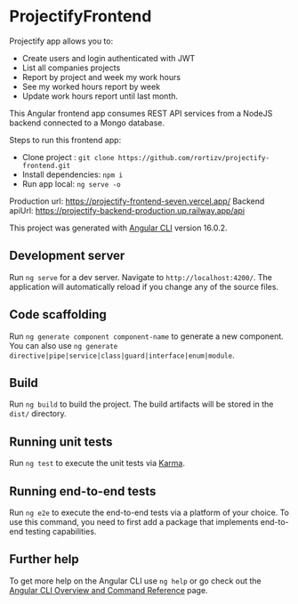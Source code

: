 # ProjectifyFrontend

Projectify app allows you to:

- Create users and login authenticated with JWT
- List all companies projects
- Report by project and week my work hours
- See my worked hours report by week
- Update work hours report until last month.

This Angular frontend app consumes REST API services from a NodeJS backend connected to a Mongo database.

Steps to run this frontend app:
- Clone project : ```git clone https://github.com/rortizv/projectify-frontend.git```
- Install dependencies: ```npm i```
- Run app local: ```ng serve -o```

Production url: https://projectify-frontend-seven.vercel.app/
Backend apiUrl: https://projectify-backend-production.up.railway.app/api


This project was generated with [Angular CLI](https://github.com/angular/angular-cli) version 16.0.2.

## Development server

Run `ng serve` for a dev server. Navigate to `http://localhost:4200/`. The application will automatically reload if you change any of the source files.

## Code scaffolding

Run `ng generate component component-name` to generate a new component. You can also use `ng generate directive|pipe|service|class|guard|interface|enum|module`.

## Build

Run `ng build` to build the project. The build artifacts will be stored in the `dist/` directory.

## Running unit tests

Run `ng test` to execute the unit tests via [Karma](https://karma-runner.github.io).

## Running end-to-end tests

Run `ng e2e` to execute the end-to-end tests via a platform of your choice. To use this command, you need to first add a package that implements end-to-end testing capabilities.

## Further help

To get more help on the Angular CLI use `ng help` or go check out the [Angular CLI Overview and Command Reference](https://angular.io/cli) page.
